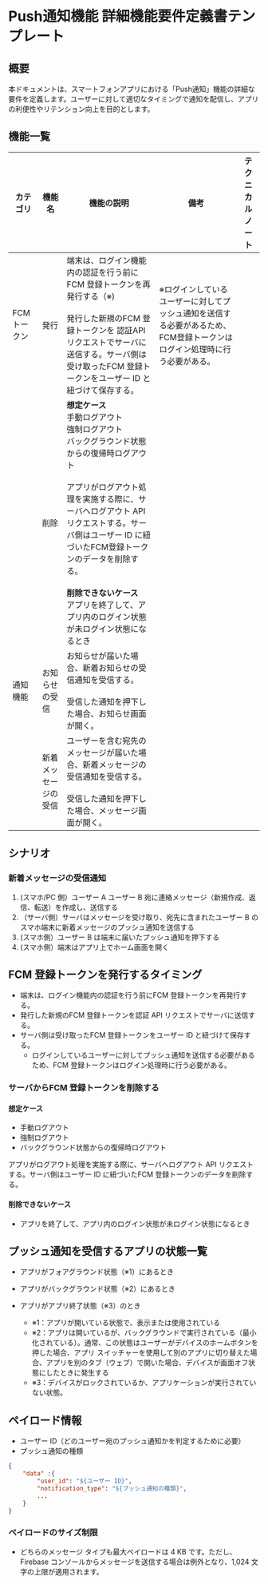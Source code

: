 <!--
このドキュメントは「Push通知」機能の詳細機能要件定義書のテンプレートです。

【使い方】
- 本テンプレートはPush通知機能の詳細な要件を整理・共有するためのものです。
- 必要に応じて要件を追加・修正してください。
- 用語や表現の統一、重複の回避に注意してください。

【カラム説明】
| カテゴリ | 機能名 | 機能の説明 | 備考 | テクニカルノート |
|-|-|-|-|-|
| カテゴリ | 機能の名称 | 機能説明 | 補足事項や関連情報 | バリデーションの定義など技術情報 |
-->

# Push通知機能 詳細機能要件定義書テンプレート

## 概要

<!--
このセクションには、Push通知機能の目的や背景、利用シーンなどを記載してください。
-->

本ドキュメントは、スマートフォンアプリにおける「Push通知」機能の詳細な要件を定義します。ユーザーに対して適切なタイミングで通知を配信し、アプリの利便性やリテンション向上を目的とします。

## 機能一覧

<!--
このセクションには、Push通知機能に含まれる主な機能を一覧で記載してください。
- 例としてよくある業務要件を記載しています。不要なものは削除し、必要に応じて追加・修正してください。
-->

<!-- markdownlint-disable MD033 -->

| カテゴリ | 機能名 | 機能の説明 | 備考 | テクニカルノート |
|-|-|-|-|-|
| FCM トークン | 発行 | 端末は、ログイン機能内の認証を行う前にFCM 登録トークンを再発行する（※)<br><br>発行した新規のFCM 登録トークンを 認証API リクエストでサーバに送信する。サーバ側は受け取ったFCM 登録トークンをユーザー ID と紐づけて保存する。 | ※ログインしているユーザーに対してプッシュ通知を送信する必要があるため、FCM登録トークンはログイン処理時に行う必要がある。 | |
| | 削除 | **想定ケース**<br>手動ログアウト<br>強制ログアウト<br>バックグラウンド状態からの復帰時ログアウト<br><br>アプリがログアウト処理を実施する際に、サーバへログアウト API リクエストする。サーバ側はユーザー ID に紐づいたFCM登録トークンのデータを削除する。<br><br>**削除できないケース**<br>アプリを終了して、アプリ内のログイン状態が未ログイン状態になるとき |  | |
| 通知機能 | お知らせの受信 | お知らせが届いた場合、新着お知らせの受信通知を受信する。<br><br>受信した通知を押下した場合、お知らせ画面が開く。| | |
| | 新着メッセージの受信 | ユーザーを含む宛先のメッセージが届いた場合、新着メッセージの受信通知を受信する。<br><br>受信した通知を押下した場合、メッセージ画面が開く。| | |

<!-- markdownlint-enable MD033 -->

## シナリオ

<!--
このセクションには、Push通知機能の主な利用シナリオやユーザーフローを記載してください。
- 例としてよくある業務要件を記載しています。不要なものは削除し、必要に応じて追加・修正してください。
- シナリオが簡単な場合は文章で、複雑な場合はフロー図（シーケンス図や状態遷移図など）で記載することも検討してください。
-->

### 新着メッセージの受信通知

1. (スマホ/PC 側）ユーザー A ユーザー B 宛に連絡メッセージ（新規作成、返信、転送）を作成し、送信する
2. （サーバ側）サーバはメッセージを受け取り、宛先に含まれたユーザー B のスマホ端末に新着メッセージのプッシュ通知を送信する
3. (スマホ側）ユーザー B は端末に届いたプッシュ通知を押下する
4. (スマホ側）端末はアプリ上でホーム画面を開く

## FCM 登録トークンを発行するタイミング

<!--
このセクションには、FCM登録トークンをアプリが発行・更新するタイミングを記載してください。
- 例としてよくある業務要件を記載しています。不要なものは削除し、必要に応じて追加・修正してください。
-->

- 端末は、ログイン機能内の認証を行う前にFCM 登録トークンを再発行する。
- 発行した新規のFCM 登録トークンを認証 API リクエストでサーバに送信する。
- サーバ側は受け取ったFCM 登録トークンをユーザー ID と紐づけて保存する。
  - ログインしているユーザーに対してプッシュ通知を送信する必要があるため、FCM 登録トークンはログイン処理時に行う必要がある。

### サーバからFCM 登録トークンを削除する

#### 想定ケース

- 手動ログアウト
- 強制ログアウト
- バックグラウンド状態からの復帰時ログアウト

アプリがログアウト処理を実施する際に、サーバへログアウト API リクエストする。サーバ側はユーザー ID に紐づいたFCM 登録トークンのデータを削除する。

#### 削除できないケース

- アプリを終了して、アプリ内のログイン状態が未ログイン状態になるとき

## プッシュ通知を受信するアプリの状態一覧

<!--
このセクションには、アプリがどの状態でプッシュ通知を受信できるかを記載してください。
- 例としてよくある業務要件を記載しています。不要なものは削除し、必要に応じて追加・修正してください。
-->
- アプリがフォアグラウンド状態（※1）にあるとき
- アプリがバックグラウンド状態（※2）にあるとき
- アプリがアプリ終了状態（※3）のとき

  - ※1：アプリが開いている状態で、表示または使用されている
  - ※2：アプリは開いているが、バックグラウンドで実行されている（最小化されている）。通常、この状態はユーザーがデバイスのホームボタンを押した場合、アプリ スイッチャーを使用して別のアプリに切り替えた場合、アプリを別のタブ（ウェブ）で開いた場合、デバイスが画面オフ状態にしたときに発生する
  - ※3：デバイスがロックされているか、アプリケーションが実行されていない状態。

## ペイロード情報

<!--
このセクションには、Push通知のペイロード（データ構造や含まれる情報）を記載してください。
- 例としてよくある業務要件を記載しています。不要なものは削除し、必要に応じて追加・修正してください。
-->

- ユーザー ID（どのユーザー宛のプッシュ通知かを判定するために必要）
- プッシュ通知の種類

```json
{
    "data" :{
        "user_id": "${ユーザー ID}",
        "notification_type": "${プッシュ通知の種類}",
        ...
    }
}
```

### ペイロードのサイズ制限

- どちらのメッセージ タイプも最大ペイロードは 4 KB です。ただし、Firebase コンソールからメッセージを送信する場合は例外となり、1,024 文字の上限が適用されます。
